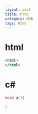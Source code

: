 ```yaml
---
layout: post
title: HTML
category: Web
tags: html
---
```

# html

```html
<html>
</html>
```

# c#
```c#
void a(){
    
}
```